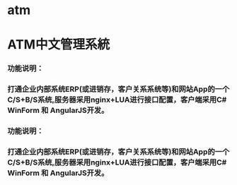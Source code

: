 # atm
<H1>ATM中文管理系統</H1>
<H3>功能说明：<H3>
<P>打通企业内部系统ERP(或进销存，客户关系系统等)和网站App的一个C/S+B/S系统,服务器采用nginx+LUA进行接口配置，客户端采用C# WinForm 和 AngularJS开发。</P>
<H3>功能说明：<H3>
<P>打通企业内部系统ERP(或进销存，客户关系系统等)和网站App的一个C/S+B/S系统,服务器采用nginx+LUA进行接口配置，客户端采用C# WinForm 和 AngularJS开发。</P>
